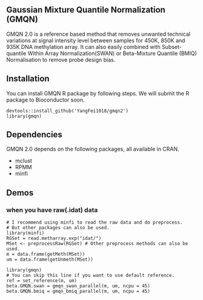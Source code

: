 ## Gaussian Mixture Quantile Normalization (GMQN)

GMQN 2.0 is a reference based method that removes unwanted technical variations at signal intensity level between samples for 450K, 850K and 935K DNA methylation array. It can also easily combined with Subset-quantile Within Array Normalization(SWAN) or Beta-Mixture Quantile (BMIQ) Normalisation to remove probe design bias.

## Installation

You can install GMQN R package by following steps. We will submit the R package to Bioconductor soon.

```{r}
devtools::install_github('YangFei1018/gmqn2')
library(gmqn)
```
## Dependencies
GMQN 2.0 depends on the following packages, all available in CRAN.

* mclust
* RPMM
* minfi

## Demos

### when you have raw(.idat) data

```{r}
# I recommend using minfi to read the raw data and do preprocess.
# But other packages can also be used. 
library(minfi)
RGSet = read.metharray.exp("idat/")
MSet <- preprocessRaw(RGSet) # Other preprocess methods can also be used.
m = data.frame(getMeth(MSet))
um = data.frame(getUnmeth(MSet))

library(gmqn)
# You can skip this line if you want to use default reference.
ref = set_reference(m, um)
beta.GMQN.swan = gmqn_swan_parallel(m, um, ncpu = 45)
beta.GMQN.bmiq = gmqn_bmiq_parallel(m, um, ncpu = 45)

```






